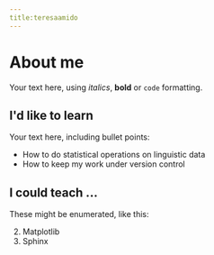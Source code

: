 ```yaml
---
title:teresaamido
---
```


About me
===========

Your text here, using *italics*, **bold** or `code` formatting.

I'd like to learn
--------------------

Your text here, including bullet points:

* How to do statistical operations on linguistic data
* How to keep my work under version control

I could teach ...
--------------------

These might be enumerated, like this:

2. Matplotlib
3. Sphinx
